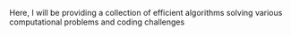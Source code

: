 Here, I will be providing a collection of efficient algorithms solving various computational problems and coding challenges
